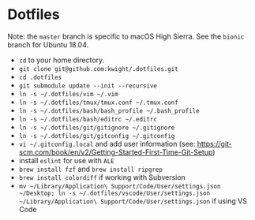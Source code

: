 # Dotfiles

Note: the `master` branch is specific to macOS High Sierra. See the `bionic` branch for Ubuntu 18.04. 

* `cd` to your home directory.
* `git clone git@github.com:kwight/.dotfiles.git`
* `cd .dotfiles`
* `git submodule update --init --recursive`
* `ln -s ~/.dotfiles/vim ~/.vim`
* `ln -s ~/.dotfiles/tmux/tmux.conf ~/.tmux.conf`
* `ln -s ~/.dotfiles/bash/bash_profile ~/.bash_profile`
* `ln -s ~/.dotfiles/bash/editrc ~/.editrc`
* `ln -s ~/.dotfiles/git/gitignore ~/.gitignore`
* `ln -s ~/.dotfiles/git/gitconfig ~/.gitconfig`
* `vi ~/.gitconfig.local` and add user information (see: https://git-scm.com/book/en/v2/Getting-Started-First-Time-Git-Setup)
* install `eslint` for use with `ALE`
* `brew install fzf` and `brew install ripgrep`
* `brew install colordiff` if working with Subversion
* `mv ~/Library/Application\ Support/Code/User/settings.json ~/Desktop; ln -s ~/.dotfiles/vscode/User/settings.json ~/Library/Application\ Support/Code/User/settings.json` if using VS Code
